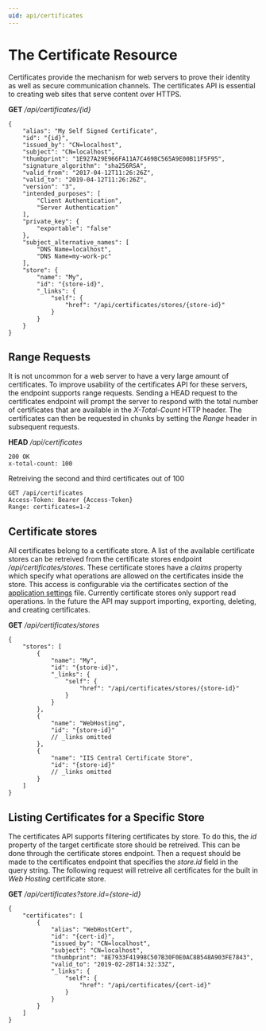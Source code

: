 ```yaml
---
uid: api/certificates
---
```


# The Certificate Resource

Certificates provide the mechanism for web servers to prove their identity as well as secure communication channels. The certificates API is essential to creating web sites that serve content over HTTPS.

**GET** _/api/certificates/{id}_

```
{
    "alias": "My Self Signed Certificate",
    "id": "{id}",
    "issued_by": "CN=localhost",
    "subject": "CN=localhost",
    "thumbprint": "1E927A29E966FA11A7C469BC565A9E00B11F5F95",
    "signature_algorithm": "sha256RSA",
    "valid_from": "2017-04-12T11:26:26Z",
    "valid_to": "2019-04-12T11:26:26Z",
    "version": "3",
    "intended_purposes": [
        "Client Authentication",
        "Server Authentication"
    ],
    "private_key": {
        "exportable": "false"
    },
    "subject_alternative_names": [
        "DNS Name=localhost",
        "DNS Name=my-work-pc"
    ],
    "store": {
        "name": "My",
        "id": "{store-id}",
        "_links": {
            "self": {
                "href": "/api/certificates/stores/{store-id}"
            }
        }
    }
}
```

## Range Requests

It is not uncommon for a web server to have a very large amount of certificates. To improve usability of the certificates API for these servers, the endpoint supports range requests. Sending a HEAD request to the certificates endpoint will prompt the server to respond with the total number of certificates that are available in the _X-Total-Count_ HTTP header. The certificates can then be requested in chunks by setting the *Range* header in subsequent requests.


**HEAD** _/api/certificates_

```
200 OK
x-total-count: 100
```

Retreiving the second and third certificates out of 100

```
GET /api/certificates
Access-Token: Bearer {Access-Token}
Range: certificates=1-2
```

## Certificate stores

All certificates belong to a certificate store. A list of the available certificate stores can be retreived from the certificate stores endpoint _/api/certificates/stores_. These certificate stores have a _claims_ property which specify what operations are allowed on the certificates inside the store. This access is configurable via the certificates section of the [application settings](../configuration/appsettings.json.md) file. Currently certificate stores only support read operations. In the future the API may support importing, exporting, deleting, and creating certificates.

**GET** _/api/certificates/stores_

```
{
    "stores": [
        {
            "name": "My",
            "id": "{store-id}",
            "_links": {
                "self": {
                    "href": "/api/certificates/stores/{store-id}"
                }
            }
        },
        {
            "name": "WebHosting",
            "id": "{store-id}"
            // _links omitted
        },
        {
            "name": "IIS Central Certificate Store",
            "id": "{store-id}"
            // _links omitted
        }
    ]
}
```

## Listing Certificates for a Specific Store

The certificates API supports filtering certificates by store. To do this, the _id_ property of the target certificate store should be retreived. This can be done through the certificate stores endpoint. Then a request should be made to the certificates endpoint that specifies the _store.id_ field in the query string. The following request will retreive all certificates for the built in _Web Hosting_ certificate store.

**GET** _/api/certificates?store.id={store-id}_

```
{
    "certificates": [
        {
            "alias": "WebHostCert",
            "id": "{cert-id}",
            "issued_by": "CN=localhost",
            "subject": "CN=localhost",
            "thumbprint": "8E7933F41998C507B30F0E0AC8B548A903FE7843",
            "valid_to": "2019-02-28T14:32:33Z",
            "_links": {
                "self": {
                    "href": "/api/certificates/{cert-id}"
                }
            }
        }
    ]
}
```